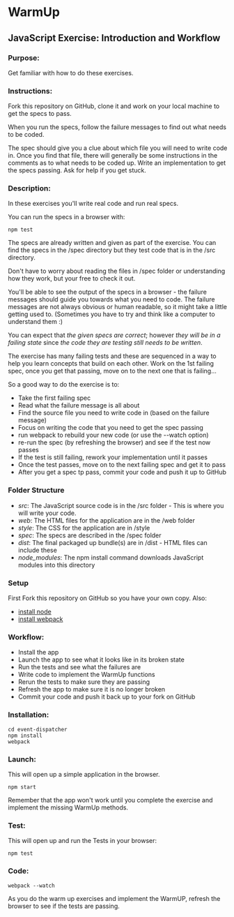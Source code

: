 # WarmUp

## JavaScript Exercise: Introduction and Workflow

### Purpose:
Get familiar with how to do these exercises.

### Instructions:
Fork this repository on GitHub, clone it and work on your local machine to get the specs to pass.

When you run the specs, follow the failure messages to find out what needs to be coded. 

The spec should give you a clue about which file you will need to write code in. Once you find that file, there will generally be some instructions in the comments as to what needs to be coded up. Write an implementation to get the specs passing. Ask for help if you get stuck.

### Description:
In these exercises you'll write real code and run real specs.

You can run the specs in a browser with:

    npm test

The specs are already written and given as part of the exercise. You can find the specs in the /spec directory but they test code that is in the /src directory. 

Don't have to worry about reading the files in /spec folder or understanding how they work, but your free to check it out.

You'll be able to see the output of the specs in a browser - the failure messages should guide you towards what you need to code. The failure messages are not always obvious or human readable, so it might take a little getting used to. (Sometimes you have to try and think like a computer to understand them :)

You can expect that *the given specs are correct*; however *they will be in a failing state* since *the code they are testing still needs to be written*.

The exercise has many failing tests and these are sequenced in a way to help you learn concepts that build on each other. Work on the 1st failing spec, once you get that passing, move on to the next one that is failing...

So a good way to do the exercise is to:

* Take the first failing spec
* Read what the failure message is all about
* Find the source file you need to write code in (based on the failure message)
* Focus on writing the code that you need to get the spec passing
* run webpack to rebuild your new code (or use the --watch option)
* re-run the spec (by refreshing the browser) and see if the test now passes
* If the test is still failing, rework your implementation until it passes
* Once the test passes, move on to the next failing spec and get it to pass
* After you get a spec tp pass, commit your code and push it up to GitHub

### Folder Structure

* *src*: The JavaScript source code is in the /src folder - This is where you will write your code.
* *web*: The HTML files for the application are in the /web folder
* *style*: The CSS for the application are in /style
* *spec*: The specs are described in the /spec folder
* *dist*: The final packaged up bundle(s) are in /dist - HTML files can include these
* *node_modules*: The npm install command downloads JavaScript modules into this directory

### Setup
First Fork this repository on GitHub so you have your own copy. Also:

* [install node](http://nodejs.org/)
* [install webpack](http://webpack.github.io/docs/tutorials/getting-started/)

### Workflow:

* Install the app
* Launch the app to see what it looks like in its broken state
* Run the tests and see what the failures are
* Write code to implement the WarmUp functions 
* Rerun the tests to make sure they are passing
* Refresh the app to make sure it is no longer broken
* Commit your code and push it back up to your fork on GitHub

### Installation:

    cd event-dispatcher
    npm install
    webpack

### Launch:
This will open up a simple application in the browser.

    npm start

Remember that the app won't work until you complete the exercise and implement the missing WarmUp methods.

### Test:
This will open up and run the Tests in your browser:

    npm test


### Code:

    webpack --watch

As you do the warm up exercises and implement the WarmUP, refresh the browser to see if the tests are passing.
